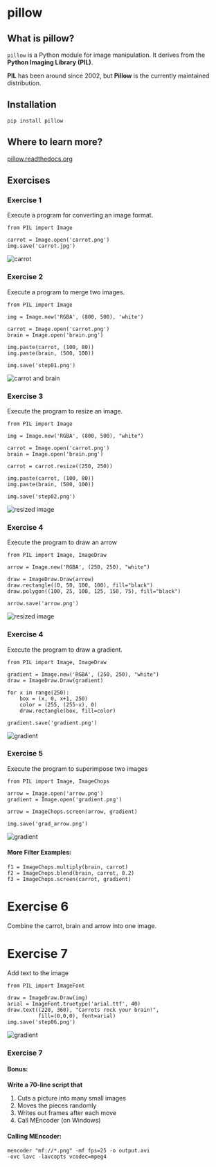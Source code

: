 
# pillow

## What is pillow?

`pillow` is a Python module for image manipulation. It derives from the **Python Imaging Library (PIL)**.

**PIL** has been around since 2002, but **Pillow** is the currently maintained distribution. 

## Installation

    pip install pillow

## Where to learn more?

[pillow.readthedocs.org](http://pillow.readthedocs.org)

## Exercises

### Exercise 1

Execute a program for converting an image format.

    from PIL import Image

    carrot = Image.open('carrot.png')
    img.save('carrot.jpg')

![carrot](images/carrot.png)

### Exercise 2

Execute a program to merge two images.

    from PIL import Image

    img = Image.new('RGBA', (800, 500), 'white')

    carrot = Image.open('carrot.png')
    brain = Image.open('brain.png')

    img.paste(carrot, (100, 80))
    img.paste(brain, (500, 100))

    img.save('step01.png')

![carrot and brain](images/step01.png)

### Exercise 3

Execute the program to resize an image.

    from PIL import Image

    img = Image.new('RGBA', (800, 500), "white")

    carrot = Image.open('carrot.png')
    brain = Image.open('brain.png')

    carrot = carrot.resize((250, 250))

    img.paste(carrot, (100, 80))
    img.paste(brain, (500, 100))

    img.save('step02.png')

![resized image](images/step02.png)

### Exercise 4

Execute the program to draw an arrow

    from PIL import Image, ImageDraw

    arrow = Image.new('RGBA', (250, 250), "white")

    draw = ImageDraw.Draw(arrow)
    draw.rectangle((0, 50, 100, 100), fill="black")
    draw.polygon((100, 25, 100, 125, 150, 75), fill="black")

    arrow.save('arrow.png')

![resized image](images/arrow.png)


### Exercise 4

Execute the program to draw a gradient.

    from PIL import Image, ImageDraw
   
    gradient = Image.new('RGBA', (250, 250), "white")
    draw = ImageDraw.Draw(gradient)
   
    for x in range(250):
        box = (x, 0, x+1, 250)
        color = (255, (255-x), 0)
        draw.rectangle(box, fill=color)
	    
    gradient.save('gradient.png')

![gradient](images/gradient.png)


### Exercise 5

Execute the program to superimpose two images   

    from PIL import Image, ImageChops
	
    arrow = Image.open('arrow.png')
    gradient = Image.open('gradient.png')
 	
    arrow = ImageChops.screen(arrow, gradient)
    
    img.save('grad_arrow.png')

![gradient](images/grad_arrow.png)

#### More Filter Examples:

    f1 = ImageChops.multiply(brain, carrot)
    f2 = ImageChops.blend(brain, carrot, 0.2)
    f3 = ImageChops.screen(carrot, gradient)


# Exercise 6

Combine the carrot, brain and arrow into one image.

# Exercise 7

Add text to the image

    from PIL import ImageFont

    draw = ImageDraw.Draw(img)
    arial = ImageFont.truetype('arial.ttf', 40)
    draw.text((220, 360), "Carrots rock your brain!", 
              fill=(0,0,0), font=arial)
    img.save('step06.png')
   
![gradient](images/step06.png)


### Exercise 7

#### Bonus:
**Write a 70-line script that**

1. Cuts a picture into many small images
2. Moves the pieces randomly
3. Writes out frames after each move
4. Call MEncoder (on Windows)

#### Calling MEncoder:

    mencoder "mf://*.png" -mf fps=25 -o output.avi 
    -ovc lavc -lavcopts vcodec=mpeg4
